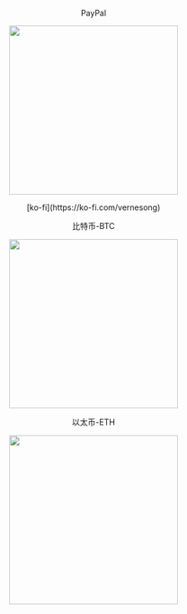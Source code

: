 <p align="center">
PayPal
</p>
<p align="center">
    <img width="300" src="https://ko-fi.com/img/Kofi_Logo_Blue.svg">
</p>
<p align="center">
    [ko-fi](https://ko-fi.com/vernesong)
</p>
    

<p align="center">
比特币-BTC
</p>
<p align="center">
    <img width="300" src="https://github.com/vernesong/OpenClash/raw/master/img/BTC-Wallet.png">
</p>

<p align="center">
以太币-ETH
</p>
<p align="center">
    <img width="300" src="https://github.com/vernesong/OpenClash/raw/master/img/ETH-Wallet.png">
</p>